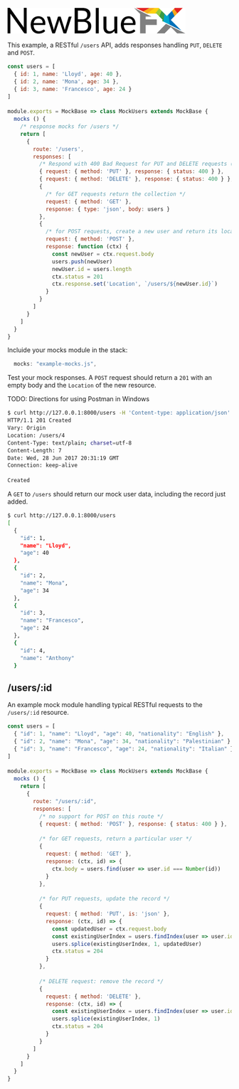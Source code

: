 [![NewBlueFX](img/NewBlueFX_logo.png)](Home.md)

This example, a RESTful `/users` API, adds responses handling `PUT`, `DELETE` and `POST`.

```js
const users = [
  { id: 1, name: 'Lloyd', age: 40 },
  { id: 2, name: 'Mona', age: 34 },
  { id: 3, name: 'Francesco', age: 24 }
]

module.exports = MockBase => class MockUsers extends MockBase {
  mocks () {
    /* response mocks for /users */
    return [
      {
        route: '/users',
        responses: [
          /* Respond with 400 Bad Request for PUT and DELETE requests (inappropriate on a collection) */
          { request: { method: 'PUT' }, response: { status: 400 } },
          { request: { method: 'DELETE' }, response: { status: 400 } },
          {
            /* for GET requests return the collection */
            request: { method: 'GET' },
            response: { type: 'json', body: users }
          },
          {
            /* for POST requests, create a new user and return its location */
            request: { method: 'POST' },
            response: function (ctx) {
              const newUser = ctx.request.body
              users.push(newUser)
              newUser.id = users.length
              ctx.status = 201
              ctx.response.set('Location', `/users/${newUser.id}`)
            }
          }
        ]
      }
    ]
  }
}
```

Incluide your mocks module in the stack:

```js
  mocks: "example-mocks.js",
```

<!-- Launch `ws` passing in your mocks module:

```sh
$ ws --mocks example-mocks.js
Serving at http://newbluefx.local:8000, http://127.0.0.1:8000, http://192.168.0.100:8000
``` -->

Test your mock responses. A `POST` request should return a `201` with an empty body and the `Location` of the new resource.

TODO: Directions for using Postman in Windows

```sh
$ curl http://127.0.0.1:8000/users -H 'Content-type: application/json' -d '{ "name": "Anthony" }' -i
HTTP/1.1 201 Created
Vary: Origin
Location: /users/4
Content-Type: text/plain; charset=utf-8
Content-Length: 7
Date: Wed, 28 Jun 2017 20:31:19 GMT
Connection: keep-alive

Created
```

A `GET` to `/users` should return our mock user data, including the record just added.

```sh
$ curl http://127.0.0.1:8000/users
[
  {
    "id": 1,
    "name": "Lloyd",
    "age": 40
  },
  {
    "id": 2,
    "name": "Mona",
    "age": 34
  },
  {
    "id": 3,
    "name": "Francesco",
    "age": 24
  },
  {
    "id": 4,
    "name": "Anthony"
  }
```

## /users/:id

An example mock module handling typical RESTful requests to the `/users/:id` resource.

```js
const users = [
  { "id": 1, "name": "Lloyd", "age": 40, "nationality": "English" },
  { "id": 2, "name": "Mona", "age": 34, "nationality": "Palestinian" },
  { "id": 3, "name": "Francesco", "age": 24, "nationality": "Italian" }
]

module.exports = MockBase => class MockUsers extends MockBase {
  mocks () {
    return [
      {
        route: "/users/:id",
        responses: [
          /* no support for POST on this route */
          { request: { method: 'POST' }, response: { status: 400 } },

          /* for GET requests, return a particular user */
          {
            request: { method: 'GET' },
            response: (ctx, id) => {
              ctx.body = users.find(user => user.id === Number(id))
            }
          },

          /* for PUT requests, update the record */
          {
            request: { method: 'PUT', is: 'json' },
            response: (ctx, id) => {
              const updatedUser = ctx.request.body
              const existingUserIndex = users.findIndex(user => user.id === Number(id))
              users.splice(existingUserIndex, 1, updatedUser)
              ctx.status = 204
            }
          },

          /* DELETE request: remove the record */
          {
            request: { method: 'DELETE' },
            response: (ctx, id) => {
              const existingUserIndex = users.findIndex(user => user.id === Number(id))
              users.splice(existingUserIndex, 1)
              ctx.status = 204
            }
          }
        ]
      }
    ]
  }
}
```